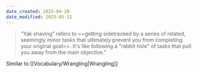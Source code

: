 ```yaml
---
date_created: 2025-04-20
date_modified: 2025-05-12
---
```

> “Yak shaving" refers to ==getting sidetracked by a series of related, seemingly minor tasks that ultimately prevent you from completing your original goal==. It's like following a "rabbit hole" of tasks that pull you away from the main objective.”


Similar to [[Vocabulary/Wrangling|Wrangling]]
